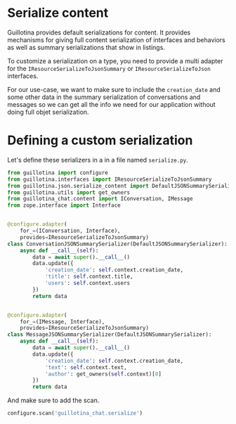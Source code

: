 # Serialize content

Guillotina provides default serializations for content. It provides mechanisms
for giving full content serialization of interfaces and behaviors as well as
summary serializations that show in listings.

To customize a serialization on a type, you need to provide a multi adapter
for the `IResourceSerializeToJsonSummary` or `IResourceSerializeToJson` interfaces.

For our use-case, we want to make sure to include the `creation_date` and
some other data in the summary serialization of conversations and messages
so we can get all the info we need for our application without doing full objet serialization.


# Defining a custom serialization

Let's define these serializers in a in a file named `serialize.py`.

```python
from guillotina import configure
from guillotina.interfaces import IResourceSerializeToJsonSummary
from guillotina.json.serialize_content import DefaultJSONSummarySerializer
from guillotina.utils import get_owners
from guillotina_chat.content import IConversation, IMessage
from zope.interface import Interface


@configure.adapter(
    for_=(IConversation, Interface),
    provides=IResourceSerializeToJsonSummary)
class ConversationJSONSummarySerializer(DefaultJSONSummarySerializer):
    async def __call__(self):
        data = await super().__call__()
        data.update({
            'creation_date': self.context.creation_date,
            'title': self.context.title,
            'users': self.context.users
        })
        return data


@configure.adapter(
    for_=(IMessage, Interface),
    provides=IResourceSerializeToJsonSummary)
class MessageJSONSummarySerializer(DefaultJSONSummarySerializer):
    async def __call__(self):
        data = await super().__call__()
        data.update({
            'creation_date': self.context.creation_date,
            'text': self.context.text,
            'author': get_owners(self.context)[0]
        })
        return data
```

And make sure to add the scan.

```python
configure.scan('guillotina_chat.serialize')
```
